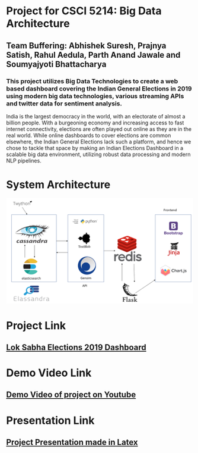 # Project for CSCI 5214: Big Data Architecture

## Team Buffering: Abhishek Suresh, Prajnya Satish, Rahul Aedula, Parth Anand Jawale and Soumyajyoti Bhattacharya

### This project utilizes Big Data Technologies to create a web based dashboard covering the Indian General Elections in 2019 using modern big data technologies, various streaming APIs and twitter data for sentiment analysis.


India is the largest democracy in the world, with an electorate of almost a billion people. With a burgeoning economy and increasing access to fast internet connectivity, elections are often played out online as they are in the real world. While online dashboards to cover elections are common elsewhere, the Indian General Elections lack such a platform, and hence we chose to tackle that space by making an Indian Elections Dashboard in a scalable big data environment, utilizing robust data processing and modern NLP pipelines.


# System Architecture

![System Architecture](/to_present/arch2/Slide1.PNG)



# Project Link

## [Lok Sabha Elections 2019 Dashboard](http://34.74.129.64:5000)

# Demo Video Link

## [Demo Video of project on Youtube](https://youtu.be/qTpirZuHq1k)

# Presentation Link

## [Project Presentation made in Latex](https://drive.google.com/open?id=1qQyRfNh-H9hprat5G03jOjyNN95JQkzB)

